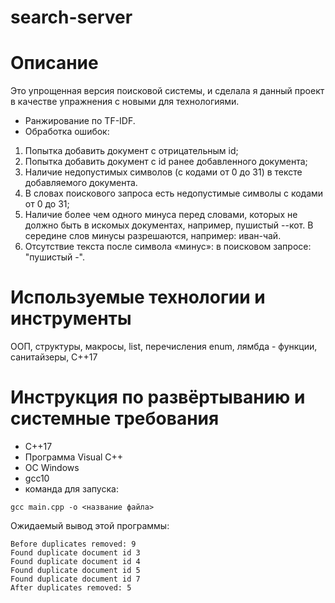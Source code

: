 # search-server

# Описание
Это упрощенная версия поисковой системы, и сделала я данный проект в качестве упражнения с новыми для технологиями.
* Ранжирование по  TF-IDF.
* Обработка ошибок:
1. Попытка добавить документ с отрицательным id;
2. Попытка добавить документ c id ранее добавленного документа;
3. Наличие недопустимых символов (с кодами от 0 до 31) в тексте добавляемого документа.
4. В словах поискового запроса есть недопустимые символы с кодами от 0 до 31;
5. Наличие более чем одного минуса перед словами, которых не должно быть в искомых документах, например, пушистый --кот. В середине слов минусы разрешаются, например: иван-чай.
6. Отсутствие текста после символа «минус»: в поисковом запросе: "пушистый -". 

# Используемые технологии и инструменты
ООП, структуры, макросы, list, перечисления enum, лямбда - функции, санитайзеры, С++17

# Инструкция по развёртыванию и системные требования
* С++17
* Программа Visual C++ 
* ОС Windows 
* gcc10
* команда для запуска:
```
gcc main.cpp -o <название файла>
```
Ожидаемый вывод этой программы:
```
Before duplicates removed: 9
Found duplicate document id 3
Found duplicate document id 4
Found duplicate document id 5
Found duplicate document id 7
After duplicates removed: 5 
```
